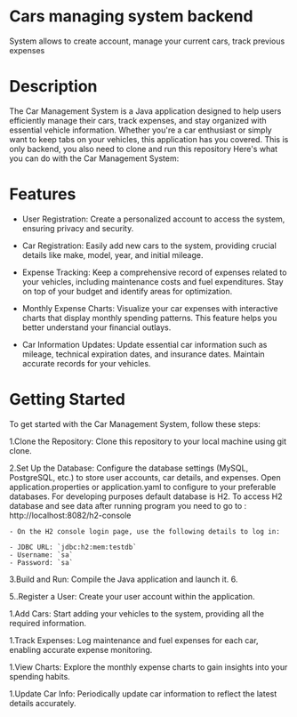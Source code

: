 # Cars managing system backend
System allows to create account, manage your current cars, track previous expenses

# Description
The Car Management System is a Java application designed to help users efficiently manage their cars, track expenses, and stay organized with essential vehicle information. Whether you're a car enthusiast or simply want to keep tabs on your vehicles, this application has you covered. This is only backend, you also need to clone and run this repository Here's what you can do with the Car Management System:

# Features
- User Registration: Create a personalized account to access the system, ensuring privacy and security.

- Car Registration: Easily add new cars to the system, providing crucial details like make, model, year, and initial mileage.

- Expense Tracking: Keep a comprehensive record of expenses related to your vehicles, including maintenance costs and fuel expenditures. Stay on top of your budget and identify areas for optimization.

- Monthly Expense Charts: Visualize your car expenses with interactive charts that display monthly spending patterns. This feature helps you better understand your financial outlays.

- Car Information Updates: Update essential car information such as mileage, technical expiration dates, and insurance dates. Maintain accurate records for your vehicles.


#  Getting Started
To get started with the Car Management System, follow these steps:

1.Clone the Repository: Clone this repository to your local machine using git clone.

2.Set Up the Database: Configure the database settings (MySQL, PostgreSQL, etc.) to store user accounts, car details, and expenses. Open application.properties or application.yaml to configure to your preferable databases.
For developing purposes  default database is H2.
To access H2 database and see data after running program you need to go to :
http://localhost:8082/h2-console

    - On the H2 console login page, use the following details to log in:

    - JDBC URL: `jdbc:h2:mem:testdb`
    - Username: `sa`
    - Password: `sa`
 

3.Build and Run: Compile the Java application and launch it.
6.

5..Register a User: Create your user account within the application.

1.Add Cars: Start adding your vehicles to the system, providing all the required information.

1.Track Expenses: Log maintenance and fuel expenses for each car, enabling accurate expense monitoring.

1.View Charts: Explore the monthly expense charts to gain insights into your spending habits.

1.Update Car Info: Periodically update car information to reflect the latest details accurately.
